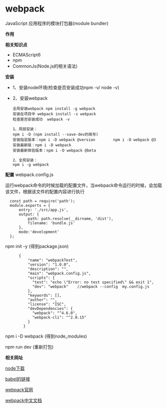 webpack
=====
JavaScript 应用程序的模块打包器(module bundler)

**作用**



**相关知识点**
* ECMAScript6
* npm
* CommonJs(Node.js的相关语法)

**安装**
* 1、安装node环境(检查是否安装成功npm -v/ node -v) 
* 2、安装webpack

      全局安装webpack npm install -g webpack
      安装在项目中 webpack install -s webpack
      检查是否安装成功  webpack -v
      
      1、局部安装：
      npm i -D (npm install --save-dev的简写)
      安装指定版本：npm i -D webpack @version        npm i -D webpack @3 
      安装最新版：npm i -D webpack
      安装最新体验版本：npm i -D webpack @beta

      2、全局安装：
      npm i -g webpack
      
**配置**
webpack.config.js

运行webpack命令的时候加载的配置文件，当webpack命令运行的时候，会加载该文件，根据该文件的配置内容进行执行
      
      const path = require('path');
      module.exports = {
          entry: './src/app.js',
          output: {
              path: path.resolve(__dirname, 'dist'),
              filename: 'bundle.js'
          },
          mode:'development'
      };

 npm init -y  (得到package.json)
 
          {
              "name": "webpackTest",
              "version": "1.0.0",
              "description": "",
              "main": "webpack.config.js",
              "scripts": {
                "test": "echo \"Error: no test specified\" && exit 1",
                "dev": "webpack"    //webpack --config  my.config.js
              },
              "keywords": [],
              "author": "",
              "license": "ISC",
              "devDependencies": {
                "webpack": "^4.6.0",
                "webpack-cli": "^2.0.15"
              }
            }        
 
 npm i -D webpack (得到node_modules)
 
 npm run dev (重新打包)
 
**相关网址**

[node下载](https://nodejs.org/en/download/) 

[babel的链接](https://babeljs.io)

[webpack官网](https://webpack.js.org/)

[webpack中文文档](https://doc.webpack-china.org/concepts/)


